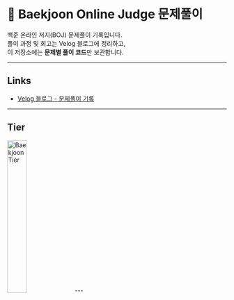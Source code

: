 # 📖 Baekjoon Online Judge 문제풀이

백준 온라인 저지(BOJ) 문제풀이 기록입니다.  
풀이 과정 및 회고는 Velog 블로그에 정리하고,  
이 저장소에는 **문제별 풀이 코드**만 보관합니다.  

---

## Links
- [Velog 블로그 - 문제풀이 기록](https://velog.io/@creampasta/posts)

---

## Tier
  <img src="https://mazassumnida.wtf/api/generate_badge?boj=es998" alt="Baekjoon Tier" width="30%" />
---
